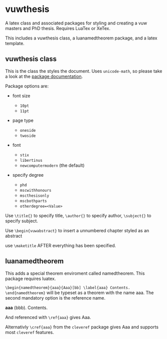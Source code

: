 # vuwthesis
A latex class and associated packages for styling and creating a vuw masters and PhD thesis. Requires LuaTex or XeTex.

This includes a vuwthesis class, a luanamedtheorem package, and a latex template.

## vuwthesis class
This is the class the styles the document. Uses `unicode-math`, so please take a look at the [package documentation](https://ctan.org/pkg/unicode-math).

Package options are:
* font size
  * `10pt`
  * `11pt`

* page type
  * `oneside`
  * `twoside`

* font
  * `stix`
  * `libertinus`
  * `newcomputermodern` (the default)

* specify degree
  * `phd`
  * `mscwithhonours`
  * `mscthesisonly`
  * `mscbothparts`
  * `otherdegree=<Value>`
  
 Use `\title{}` to specify title,
     `\author{}` to specify author,
     `\subject{}` to specify subject.

 Use `\begin{vuwabstract}` to insert a unnumbered chapter styled as an abstract

 use `\maketitle` AFTER everything has been specified.
 
 ## luanamedtheorem
 This adds a special theorem enviroment called namedtheorem. This package requires luatex. 
 
 `\begin{namedtheorem}{aaa}{Aaa}[bb] \label{aaa}
 Contents.
 \end{namedtheorem}` will be typeset as a theorem with the name aaa. The second mandatory option is the reference name.  
 
 **aaa** (bbb). Contents.
 
 And referenced with `\ref{aaa}` gives Aaa.
 
 Alternativly `\cref{aaa}` from the `cleveref` package gives Aaa and supports most `cleveref` features.
